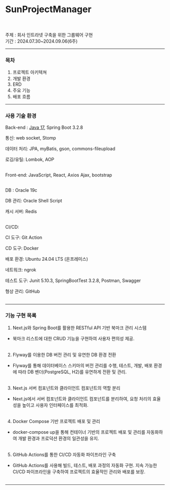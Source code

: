 # SunProjectManager <br><br>
주제 : 회사 인트라넷 구축을 위한 그룹웨어 구현 <br>
기간 : 2024.07.30~2024.09.06(6주)




----------------------

### 목차

1. 프로젝트 아키텍쳐
2. 개발 환경
3. ERD
4. 주요 기능
5. 배포 흐름




----------------------

### 사용 기술 환경

Back-end : [Java 17](https://img.shields.io/badge/Java-17-brightgreen), Spring Boot 3.2.8

통신: web socket, Stomp

데이터 처리: JPA, myBatis, gson, commons-fileupload

로깅/유틸: Lombok, AOP <br><br>

Front-end: JavaScript, React, Axios Ajax, bootstrap <br><br>
 
DB : Oracle 19c

DB 관리: Oracle Shell Script

캐시 서버: Redis <br><br>

CI/CD:

CI 도구: Git Action

CD 도구: Docker

배포 환경: Ubuntu 24.04 LTS (온프레미스)

네트워크: ngrok

테스트 도구: Junit 5.10.3, SpringBootTest 3.2.8, Postman, Swagger

형상 관리: GitHub <br><br>




----------------------




### 기능 구현 목록


1. Next.js와 Spring Boot를 활용한 RESTful API 기반 북마크 관리 시스템
  -  북마크 리스트에 대한 CRUD 기능을 구현하여 사용자 편의성 제공. <br><br>

2. Flyway를 이용한 DB 버전 관리 및 유연한 DB 환경 전환
  -  Flyway를 통해 데이터베이스 스키마의 버전 관리를 수행, 테스트, 개발, 배포 환경에 따라 DB 벤더(PostgreSQL, H2)를 유연하게 전환 및 관리.  <br><br>


3. Next.js 서버 컴포넌트와 클라이언트 컴포넌트의 역할 분리
  -  Next.js에서 서버 컴포넌트와 클라이언트 컴포넌트를 분리하여, 요청 처리의 효율성을 높이고 사용자 인터페이스를 최적화.  <br><br>


4. Docker Compose 기반 프로젝트 배포 및 관리
  -  docker-compose up을 통해 컨테이너 기반의 프로젝트 배포 및 관리를 자동화하여 개발 환경과 프로덕션 환경의 일관성을 유지.  <br><br>


5. GitHub Actions를 통한 CI/CD 자동화 파이프라인 구축
  -  GitHub Actions를 사용해 빌드, 테스트, 배포 과정의 자동화 구현. 지속 가능한 CI/CD 파이프라인을 구축하여 프로젝트의 효율적인 관리와 배포를 보장.  <br><br>

----------------------

